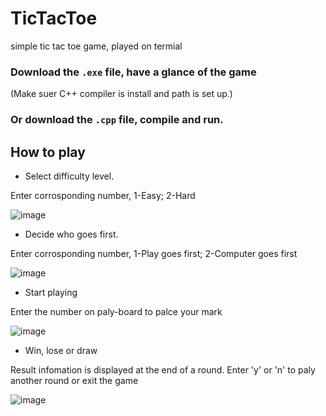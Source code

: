 # TicTacToe
simple tic tac toe game, played on termial

### Download the ```.exe``` file, have a glance of the game

(Make suer C++ compiler is install and path is set up.)

### Or download the ```.cpp``` file, compile and run.

## How to play

- Select difficulty level. 

Enter corrosponding number, 1-Easy; 2-Hard

![image](https://user-images.githubusercontent.com/34822412/62554910-01418680-b840-11e9-969c-850a2c32e343.png)

- Decide who goes first.

Enter corrosponding number, 1-Play goes first; 2-Computer goes first

![image](https://user-images.githubusercontent.com/34822412/62555080-49f93f80-b840-11e9-8ee8-0e429b25d373.png)

- Start playing

Enter the number on paly-board to palce your mark

![image](https://user-images.githubusercontent.com/34822412/62555182-79a84780-b840-11e9-8595-589997d6ca73.png)

- Win, lose or draw

Result infomation is displayed at the end of a round.
Enter 'y' or 'n' to paly another round or exit the game 

![image](https://user-images.githubusercontent.com/34822412/62555561-2aaee200-b841-11e9-8600-a426cdd93174.png)
